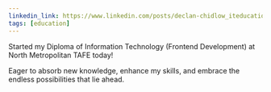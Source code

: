 ```yaml
---
linkedin_link: https://www.linkedin.com/posts/declan-chidlow_iteducation-frontenddevelopment-learningjourney-activity-7157707102260523008-ULDN
tags: [education]
---
```


Started my Diploma of Information Technology (Frontend Development) at North Metropolitan TAFE today!

Eager to absorb new knowledge, enhance my skills, and embrace the endless possibilities that lie ahead.
